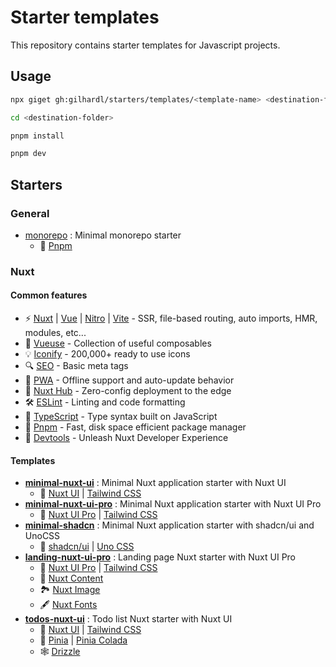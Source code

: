 # Starter templates

This repository contains starter templates for Javascript projects.

## Usage

```bash
npx giget gh:gilhardl/starters/templates/<template-name> <destination-folder>

cd <destination-folder>

pnpm install

pnpm dev
```

## Starters

### General

- [monorepo](./templates/monorepo/README.md) : Minimal monorepo starter
  - 🧩 [Pnpm](https://pnpm.io)

### Nuxt

#### Common features

- ⚡️ [Nuxt](https://nuxt.com) | [Vue](https://vuejs.org) | [Nitro](https://nitro.unjs.io) | [Vite](https://vitejs.dev) - SSR, file-based routing, auto imports, HMR, modules, etc...
- 💫 [Vueuse](https://vueuse.org) - Collection of useful composables
- 💡 [Iconify](https://icones.js.org) - 200,000+ ready to use icons
- 🔍 [SEO](https://nuxt.com/docs/getting-started/seo-meta) - Basic meta tags
- 📲 [PWA](https://vite-pwa-org.netlify.app) - Offline support and auto-update behavior
- 🚀 [Nuxt Hub](https://hub.nuxt.com) - Zero-config deployment to the edge
- 🛠️ [ESLint](https://eslint.nuxt.com) - Linting and code formatting
- 🧰 [TypeScript](https://www.typescriptlang.org) - Type syntax built on JavaScript
- 🧩 [Pnpm](https://pnpm.io) - Fast, disk space efficient package manager
- 🔋 [Devtools](https://devtools.nuxt.com) - Unleash Nuxt Developer Experience

#### Templates

- **[minimal-nuxt-ui](./templates/minimal-nuxt-ui/README.md)** : Minimal Nuxt application starter with Nuxt UI
  - 🎨 [Nuxt UI](https://ui.nuxt.com) | [Tailwind CSS](https://tailwindcss.com)
- **[minimal-nuxt-ui-pro](./templates/minimal-nuxt-ui-pro/README.md)** : Minimal Nuxt application starter with Nuxt UI Pro
  - 🎨 [Nuxt UI Pro](https://ui.nuxt.com) | [Tailwind CSS](https://tailwindcss.com)
- **[minimal-shadcn](./templates/minimal-shadcn/README.md)** : Minimal Nuxt application starter with shadcn/ui and UnoCSS
  - 🎨 [shadcn/ui](https://www.shadcn-vue.com) | [Uno CSS](https://unocss.dev)
- **[landing-nuxt-ui-pro](./templates/landing-nuxt-ui-pro/README.md)** : Landing page Nuxt starter with Nuxt UI Pro
  - 🎨 [Nuxt UI Pro](https://ui.nuxt.com) | [Tailwind CSS](https://tailwindcss.com)
  - 📝 [Nuxt Content](https://content.nuxt.com)
  - 🏞️ [Nuxt Image](https://image.nuxt.com)
  - 🖋️ [Nuxt Fonts](https://fonts.nuxt.com)
- **[todos-nuxt-ui](./templates/todos-nuxt-ui/README.md)** : Todo list Nuxt starter with Nuxt UI
  - 🎨 [Nuxt UI](https://ui.nuxt.com) | [Tailwind CSS](https://tailwindcss.com)
  - 🍍 [Pinia](https://pinia.vuejs.org) | [Pinia Colada](https://pinia-colada.esm.dev)
  - 🕸️ [Drizzle](https://orm.drizzle.team)
